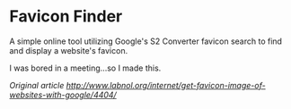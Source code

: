 # Favicon Finder

A simple online tool utilizing Google's S2 Converter favicon search to find and
display a website's favicon.

I was bored in a meeting...so I made this.



*Original article <http://www.labnol.org/internet/get-favicon-image-of-websites-with-google/4404/>*
